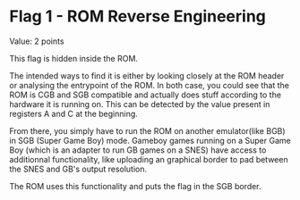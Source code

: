 # Flag 1 - ROM Reverse Engineering

Value: 2 points  

This flag is hidden inside the ROM.  

The intended ways to find it is either by looking closely at the ROM header or analysing the entrypoint of the ROM. In both case, you could see that the ROM 
is CGB and SGB compatible and actually does stuff according to the hardware it is running on. This can be detected by the value present in registers A and C at the beginning.  

From there, you simply have to run the ROM on another emulator(like BGB) in SGB (Super Game Boy) mode. Gameboy games running on a Super Game Boy (which is an adapter to run GB games on a SNES) 
have access to additionnal functionality, like uploading an graphical border to pad between the SNES and GB's output resolution.  

The ROM uses this functionality and puts the flag in the SGB border.